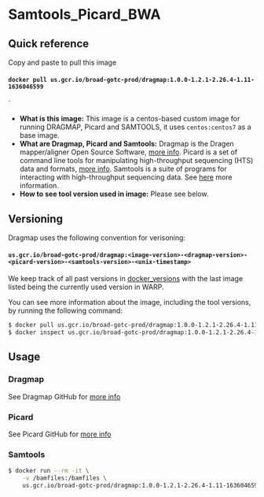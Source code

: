# Samtools_Picard_BWA

## Quick reference

Copy and paste to pull this image

#### `docker pull us.gcr.io/broad-gotc-prod/dragmap:1.0.0-1.2.1-2.26.4-1.11-1636046599`
`

- __What is this image:__ This image is a centos-based custom image for running DRAGMAP, Picard and SAMTOOLS, it uses `centos:centos7` as a base image.
- __What are Dragmap, Picard and Samtools:__ Dragmap is the Dragen mapper/aligner Open Source Software, [more info](https://github.com/Illumina/DRAGMAP). Picard is a set of command line tools for manipulating high-throughput sequencing (HTS) data and formats, [more info](https://github.com/broadinstitute/picard). Samtools is a suite of programs for interacting with high-throughput sequencing data. See [here](https://github.com/samtools/samtools) more information.
- __How to see tool version used in image:__ Please see below.

## Versioning

Dragmap uses the following convention for verisoning:

#### `us.gcr.io/broad-gotc-prod/dragmap:<image-version>-<dragmap-version>-<picard-version>-<samtools-version>-<unix-timestamp>` 

We keep track of all past versions in [docker_versions](docker_versions.tsv) with the last image listed being the currently used version in WARP.

You can see more information about the image, including the tool versions, by running the following command:

```bash
$ docker pull us.gcr.io/broad-gotc-prod/dragmap:1.0.0-1.2.1-2.26.4-1.11-1636046599
$ docker inspect us.gcr.io/broad-gotc-prod/dragmap:1.0.0-1.2.1-2.26.4-1.11-1636046599
```

## Usage

### Dragmap 

See Dragmap GitHub for [more info](https://github.com/Illumina/DRAGMAP)

### Picard

See Picard GitHub for [more info](https://github.com/broadinstitute/picard)

### Samtools

```bash
$ docker run --rm -it \
    -v /bamfiles:/bamfiles \
    us.gcr.io/broad-gotc-prod/dragmap:1.0.0-1.2.1-2.26.4-1.11-1636046599 samtools view -H /bamfiles/<bam-file>
```